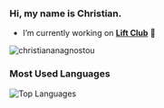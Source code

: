 ### Hi, my name is Christian.

- I’m currently working on [**Lift Club**](https://github.com/christiananagnostou/liftclub) 💪

<p align="left"> <img src="https://komarev.com/ghpvc/?username=christiananagnostou&color=272822" alt="christiananagnostou" /> </p>

### Most Used Languages
![Top Languages](https://github-readme-stats.vercel.app/api/top-langs/?layout=compact&theme=nord&username=christiananagnostou&langs_count=10)

<!-- ### Trophies
<p align="center">
  <a href="https://github.com/ryo-ma/github-profile-trophy" align="center">
    <img align="center" src="https://github-profile-trophy.vercel.app/?theme=monokai&margin-w=8&column=7&username=christiananagnostou" alt="Trophies" />
  </a>
</p> -->
